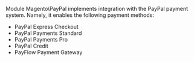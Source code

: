 Module Magento\PayPal implements integration with the PayPal payment system. Namely, it enables the following payment methods:
* PayPal Express Checkout
* PayPal Payments Standard
* PayPal Payments Pro
* PayPal Credit
* PayFlow Payment Gateway
